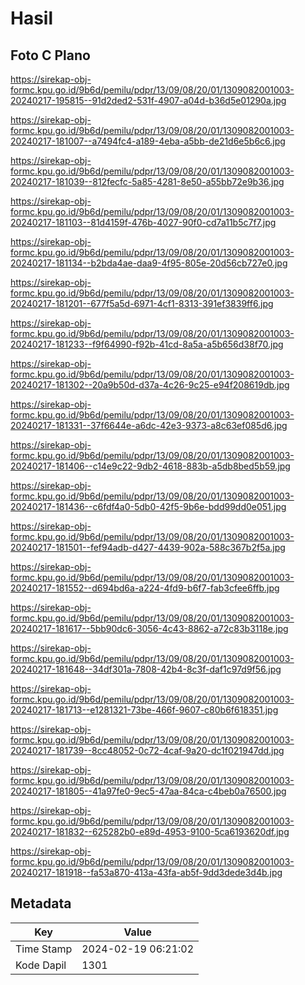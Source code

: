 # Hasil

## Foto C Plano

https://sirekap-obj-formc.kpu.go.id/9b6d/pemilu/pdpr/13/09/08/20/01/1309082001003-20240217-195815--91d2ded2-531f-4907-a04d-b36d5e01290a.jpg

https://sirekap-obj-formc.kpu.go.id/9b6d/pemilu/pdpr/13/09/08/20/01/1309082001003-20240217-181007--a7494fc4-a189-4eba-a5bb-de21d6e5b6c6.jpg

https://sirekap-obj-formc.kpu.go.id/9b6d/pemilu/pdpr/13/09/08/20/01/1309082001003-20240217-181039--812fecfc-5a85-4281-8e50-a55bb72e9b36.jpg

https://sirekap-obj-formc.kpu.go.id/9b6d/pemilu/pdpr/13/09/08/20/01/1309082001003-20240217-181103--81d4159f-476b-4027-90f0-cd7a11b5c7f7.jpg

https://sirekap-obj-formc.kpu.go.id/9b6d/pemilu/pdpr/13/09/08/20/01/1309082001003-20240217-181134--b2bda4ae-daa9-4f95-805e-20d56cb727e0.jpg

https://sirekap-obj-formc.kpu.go.id/9b6d/pemilu/pdpr/13/09/08/20/01/1309082001003-20240217-181201--677f5a5d-6971-4cf1-8313-391ef3839ff6.jpg

https://sirekap-obj-formc.kpu.go.id/9b6d/pemilu/pdpr/13/09/08/20/01/1309082001003-20240217-181233--f9f64990-f92b-41cd-8a5a-a5b656d38f70.jpg

https://sirekap-obj-formc.kpu.go.id/9b6d/pemilu/pdpr/13/09/08/20/01/1309082001003-20240217-181302--20a9b50d-d37a-4c26-9c25-e94f208619db.jpg

https://sirekap-obj-formc.kpu.go.id/9b6d/pemilu/pdpr/13/09/08/20/01/1309082001003-20240217-181331--37f6644e-a6dc-42e3-9373-a8c63ef085d6.jpg

https://sirekap-obj-formc.kpu.go.id/9b6d/pemilu/pdpr/13/09/08/20/01/1309082001003-20240217-181406--c14e9c22-9db2-4618-883b-a5db8bed5b59.jpg

https://sirekap-obj-formc.kpu.go.id/9b6d/pemilu/pdpr/13/09/08/20/01/1309082001003-20240217-181436--c6fdf4a0-5db0-42f5-9b6e-bdd99dd0e051.jpg

https://sirekap-obj-formc.kpu.go.id/9b6d/pemilu/pdpr/13/09/08/20/01/1309082001003-20240217-181501--fef94adb-d427-4439-902a-588c367b2f5a.jpg

https://sirekap-obj-formc.kpu.go.id/9b6d/pemilu/pdpr/13/09/08/20/01/1309082001003-20240217-181552--d694bd6a-a224-4fd9-b6f7-fab3cfee6ffb.jpg

https://sirekap-obj-formc.kpu.go.id/9b6d/pemilu/pdpr/13/09/08/20/01/1309082001003-20240217-181617--5bb90dc6-3056-4c43-8862-a72c83b3118e.jpg

https://sirekap-obj-formc.kpu.go.id/9b6d/pemilu/pdpr/13/09/08/20/01/1309082001003-20240217-181648--34df301a-7808-42b4-8c3f-daf1c97d9f56.jpg

https://sirekap-obj-formc.kpu.go.id/9b6d/pemilu/pdpr/13/09/08/20/01/1309082001003-20240217-181713--e1281321-73be-466f-9607-c80b6f618351.jpg

https://sirekap-obj-formc.kpu.go.id/9b6d/pemilu/pdpr/13/09/08/20/01/1309082001003-20240217-181739--8cc48052-0c72-4caf-9a20-dc1f021947dd.jpg

https://sirekap-obj-formc.kpu.go.id/9b6d/pemilu/pdpr/13/09/08/20/01/1309082001003-20240217-181805--41a97fe0-9ec5-47aa-84ca-c4beb0a76500.jpg

https://sirekap-obj-formc.kpu.go.id/9b6d/pemilu/pdpr/13/09/08/20/01/1309082001003-20240217-181832--625282b0-e89d-4953-9100-5ca6193620df.jpg

https://sirekap-obj-formc.kpu.go.id/9b6d/pemilu/pdpr/13/09/08/20/01/1309082001003-20240217-181918--fa53a870-413a-43fa-ab5f-9dd3dede3d4b.jpg


## Metadata

| Key        | Value               |
| ---------- | ------------------- |
| Time Stamp | 2024-02-19 06:21:02 |
| Kode Dapil | 1301                |



